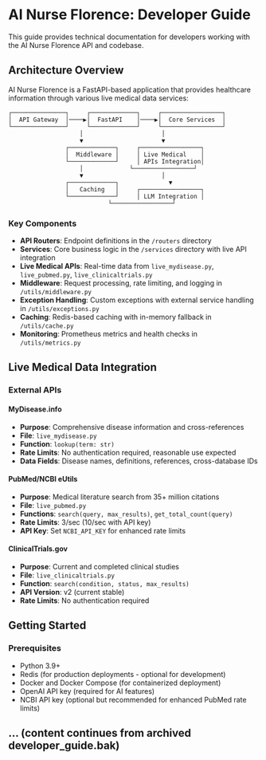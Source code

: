 # AI Nurse Florence: Developer Guide

This guide provides technical documentation for developers working with the AI Nurse Florence API and codebase.

## Architecture Overview

AI Nurse Florence is a FastAPI-based application that provides healthcare information through various live medical data services:

```
┌───────────────┐     ┌─────────────┐     ┌─────────────────┐
│  API Gateway  │────▶│  FastAPI    │────▶│  Core Services  │
└───────────────┘     └─────────────┘     └─────────────────┘
				    │                      │
				    ▼                      ▼
			    ┌─────────────┐     ┌─────────────────┐
			    │  Middleware │     │ Live Medical    │
			    └─────────────┘     │ APIs Integration│
				    │             └─────────────────┘
				    ▼                      │
			    ┌─────────────┐              ▼
			    │   Caching   │     ┌─────────────────┐
			    └─────────────┘     │ LLM Integration │
							└─────────────────┘
```

### Key Components

- **API Routers**: Endpoint definitions in the `/routers` directory
- **Services**: Core business logic in the `/services` directory with live API integration
- **Live Medical APIs**: Real-time data from `live_mydisease.py`, `live_pubmed.py`, `live_clinicaltrials.py`
- **Middleware**: Request processing, rate limiting, and logging in `/utils/middleware.py`
- **Exception Handling**: Custom exceptions with external service handling in `/utils/exceptions.py`
- **Caching**: Redis-based caching with in-memory fallback in `/utils/cache.py`
- **Monitoring**: Prometheus metrics and health checks in `/utils/metrics.py`

## Live Medical Data Integration

### External APIs

#### MyDisease.info
- **Purpose**: Comprehensive disease information and cross-references
- **File**: `live_mydisease.py`
- **Function**: `lookup(term: str)`
- **Rate Limits**: No authentication required, reasonable use expected
- **Data Fields**: Disease names, definitions, references, cross-database IDs

#### PubMed/NCBI eUtils
- **Purpose**: Medical literature search from 35+ million citations
- **File**: `live_pubmed.py`  
- **Functions**: `search(query, max_results)`, `get_total_count(query)`
- **Rate Limits**: 3/sec (10/sec with API key)
- **API Key**: Set `NCBI_API_KEY` for enhanced rate limits

#### ClinicalTrials.gov
- **Purpose**: Current and completed clinical studies
- **File**: `live_clinicaltrials.py`
- **Function**: `search(condition, status, max_results)`
- **API Version**: v2 (current stable)
- **Rate Limits**: No authentication required

## Getting Started

### Prerequisites

- Python 3.9+
- Redis (for production deployments - optional for development)
- Docker and Docker Compose (for containerized deployment)
- OpenAI API key (required for AI features)
- NCBI API key (optional but recommended for enhanced PubMed rate limits)

## ... (content continues from archived developer_guide.bak)
